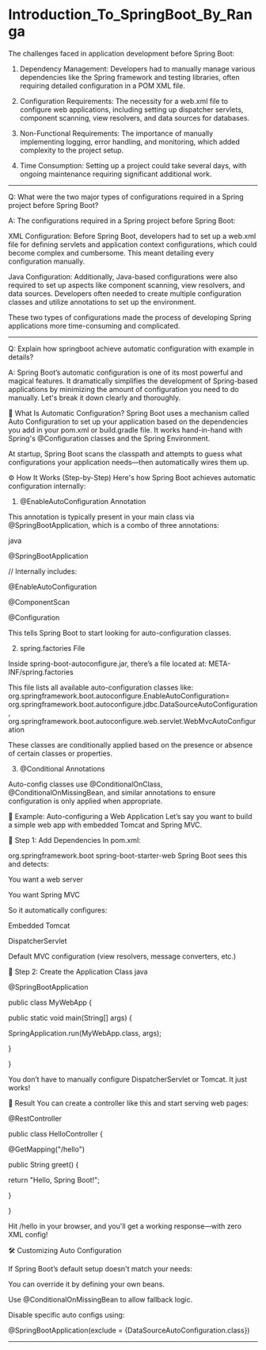 # Introduction_To_SpringBoot_By_Ranga


The challenges faced in application development before Spring Boot:

1.  Dependency Management: Developers had to manually manage various dependencies like the Spring framework and testing libraries, often requiring detailed configuration in a POM XML file.

2.  Configuration Requirements: The necessity for a web.xml file to configure web applications, including setting up dispatcher servlets, component scanning, view resolvers, and data sources for databases.

3.  Non-Functional Requirements: The importance of manually implementing logging, error handling, and monitoring, which added complexity to the project setup.

4.  Time Consumption: Setting up a project could take several days, with ongoing maintenance requiring significant additional work.
--------------------------------------------------------------------------------------------------------------------------------------------------------------------------
Q:  What were the two major types of configurations required in a Spring project before Spring Boot?

A:  The configurations required in a Spring project before Spring Boot:

XML Configuration: Before Spring Boot, developers had to set up a web.xml file for defining servlets and application context configurations, which could become complex and cumbersome. This meant detailing every configuration manually.

Java Configuration: Additionally, Java-based configurations were also required to set up aspects like component scanning, view resolvers, and data sources. Developers often needed to create multiple configuration classes and utilize annotations to set up the environment.

These two types of configurations made the process of developing Spring applications more time-consuming and complicated.

--------------------------------------------------------------------------------------------------------------------------------------------------------------------------
Q:  Explain how springboot achieve automatic configuration with example in details?

A:  Spring Boot’s automatic configuration is one of its most powerful and magical features. It dramatically simplifies the development of Spring-based applications by minimizing the amount of configuration you need to do manually. Let's break it down clearly and thoroughly.

🌱 What Is Automatic Configuration?
Spring Boot uses a mechanism called Auto Configuration to set up your application based on the dependencies you add in your pom.xml or build.gradle file. It works hand-in-hand with Spring's @Configuration classes and the Spring Environment.

At startup, Spring Boot scans the classpath and attempts to guess what configurations your application needs—then automatically wires them up.

⚙️ How It Works (Step-by-Step)
Here's how Spring Boot achieves automatic configuration internally:

1.  @EnableAutoConfiguration Annotation

This annotation is typically present in your main class via @SpringBootApplication, which is a combo of three annotations:

java

@SpringBootApplication

// Internally includes:

@EnableAutoConfiguration

@ComponentScan

@Configuration

This tells Spring Boot to start looking for auto-configuration classes.

2.  spring.factories File

Inside spring-boot-autoconfigure.jar, there’s a file located at:
META-INF/spring.factories

This file lists all available auto-configuration classes like:
org.springframework.boot.autoconfigure.EnableAutoConfiguration=\
org.springframework.boot.autoconfigure.jdbc.DataSourceAutoConfiguration,\
org.springframework.boot.autoconfigure.web.servlet.WebMvcAutoConfiguration

These classes are conditionally applied based on the presence or absence of certain classes or properties.

3.  @Conditional Annotations

Auto-config classes use @ConditionalOnClass, @ConditionalOnMissingBean, and similar annotations to ensure configuration is only applied when appropriate.



🧪 Example: Auto-configuring a Web Application
Let’s say you want to build a simple web app with embedded Tomcat and Spring MVC.

🔧 Step 1: Add Dependencies
In pom.xml:

<dependency>
<groupId>org.springframework.boot</groupId>
<artifactId>spring-boot-starter-web</artifactId>
</dependency>
Spring Boot sees this and detects:

You want a web server

You want Spring MVC

So it automatically configures:

Embedded Tomcat

DispatcherServlet

Default MVC configuration (view resolvers, message converters, etc.)

🎯 Step 2: Create the Application Class
java

@SpringBootApplication

public class MyWebApp {

public static void main(String[] args) {

SpringApplication.run(MyWebApp.class, args);

}

}

You don’t have to manually configure DispatcherServlet or Tomcat. It just works!

🎉 Result
You can create a controller like this and start serving web pages:


@RestController

public class HelloController {

@GetMapping("/hello")

public String greet() {

return "Hello, Spring Boot!";

}

}


Hit /hello in your browser, and you'll get a working response—with zero XML config!


🛠️ Customizing Auto Configuration

If Spring Boot’s default setup doesn't match your needs:

You can override it by defining your own beans.

Use @ConditionalOnMissingBean to allow fallback logic.

Disable specific auto configs using:

@SpringBootApplication(exclude = {DataSourceAutoConfiguration.class})

--------------------------------------------------------------------------------------------------------------------------------------------------------------------------
